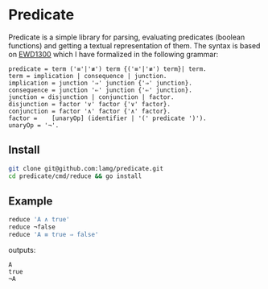 # Predicate

Predicate is a simple library for parsing, evaluating predicates (boolean functions) and getting a textual representation of them. The syntax is based on [EWD1300][0] which I have formalized in the following grammar:

```ebnf
predicate = term ('≡'|'≢') term {('≡'|'≢') term}| term.
term = implication | consequence | junction.
implication = junction '⇒' junction {'⇒' junction}.
consequence = junction '⇐' junction {'⇐' junction}.
junction = disjunction | conjunction | factor.
disjunction = factor '∨' factor {'∨' factor}.
conjunction = factor '∧' factor {'∧' factor}.
factor =	[unaryOp] (identifier | '(' predicate ')').
unaryOp = '¬'.
```

## Install

```sh
git clone git@github.com:lamg/predicate.git
cd predicate/cmd/reduce && go install
```

## Example

```sh
reduce 'A ∧ true'
reduce ¬false
reduce 'A ≡ true ⇒ false'
```

outputs:

```
A
true
¬A
```

[0]: https://www.cs.utexas.edu/users/EWD/transcriptions/EWD13xx/EWD1300.html
